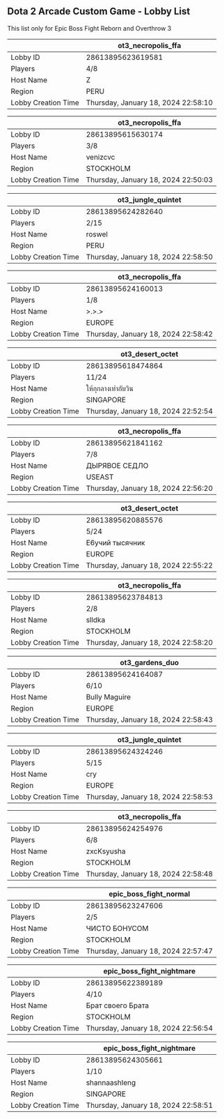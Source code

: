 ## Dota 2 Arcade Custom Game - Lobby List

This list only for Epic Boss Fight Reborn and Overthrow 3

|  | ot3_necropolis_ffa |
| ------ | ------ |
| Lobby ID | 28613895623619581 |
| Players | 4/8 |
| Host Name | Z |
| Region | PERU |
| Lobby Creation Time | Thursday, January 18, 2024 22:58:10 |


|  | ot3_necropolis_ffa |
| ------ | ------ |
| Lobby ID | 28613895615630174 |
| Players | 3/8 |
| Host Name | venizcvc |
| Region | STOCKHOLM |
| Lobby Creation Time | Thursday, January 18, 2024 22:50:03 |


|  | ot3_jungle_quintet |
| ------ | ------ |
| Lobby ID | 28613895624282640 |
| Players | 2/15 |
| Host Name | roswel |
| Region | PERU |
| Lobby Creation Time | Thursday, January 18, 2024 22:58:50 |


|  | ot3_necropolis_ffa |
| ------ | ------ |
| Lobby ID | 28613895624160013 |
| Players | 1/8 |
| Host Name | >.>.> |
| Region | EUROPE |
| Lobby Creation Time | Thursday, January 18, 2024 22:58:42 |


|  | ot3_desert_octet |
| ------ | ------ |
| Lobby ID | 28613895618474864 |
| Players | 11/24 |
| Host Name | ให้กุกลางเท่ากับวิน |
| Region | SINGAPORE |
| Lobby Creation Time | Thursday, January 18, 2024 22:52:54 |


|  | ot3_necropolis_ffa |
| ------ | ------ |
| Lobby ID | 28613895621841162 |
| Players | 7/8 |
| Host Name | ДЫРЯВОЕ СЕДЛО |
| Region | USEAST |
| Lobby Creation Time | Thursday, January 18, 2024 22:56:20 |


|  | ot3_desert_octet |
| ------ | ------ |
| Lobby ID | 28613895620885576 |
| Players | 5/24 |
| Host Name | E6yчий тысячник |
| Region | EUROPE |
| Lobby Creation Time | Thursday, January 18, 2024 22:55:22 |


|  | ot3_necropolis_ffa |
| ------ | ------ |
| Lobby ID | 28613895623784813 |
| Players | 2/8 |
| Host Name | slldka |
| Region | STOCKHOLM |
| Lobby Creation Time | Thursday, January 18, 2024 22:58:20 |


|  | ot3_gardens_duo |
| ------ | ------ |
| Lobby ID | 28613895624164087 |
| Players | 6/10 |
| Host Name | Bully Maguire |
| Region | EUROPE |
| Lobby Creation Time | Thursday, January 18, 2024 22:58:43 |


|  | ot3_jungle_quintet |
| ------ | ------ |
| Lobby ID | 28613895624324246 |
| Players | 5/15 |
| Host Name | cry |
| Region | EUROPE |
| Lobby Creation Time | Thursday, January 18, 2024 22:58:53 |


|  | ot3_necropolis_ffa |
| ------ | ------ |
| Lobby ID | 28613895624254976 |
| Players | 6/8 |
| Host Name | zxcKsyusha |
| Region | STOCKHOLM |
| Lobby Creation Time | Thursday, January 18, 2024 22:58:48 |


|  | epic_boss_fight_normal |
| ------ | ------ |
| Lobby ID | 28613895623247606 |
| Players | 2/5 |
| Host Name | ЧИСТО БОНУСОМ |
| Region | STOCKHOLM |
| Lobby Creation Time | Thursday, January 18, 2024 22:57:47 |


|  | epic_boss_fight_nightmare |
| ------ | ------ |
| Lobby ID | 28613895622389189 |
| Players | 4/10 |
| Host Name | Брат своего Брата |
| Region | STOCKHOLM |
| Lobby Creation Time | Thursday, January 18, 2024 22:56:54 |


|  | epic_boss_fight_nightmare |
| ------ | ------ |
| Lobby ID | 28613895624305661 |
| Players | 1/10 |
| Host Name | shannaashleng |
| Region | SINGAPORE |
| Lobby Creation Time | Thursday, January 18, 2024 22:58:51 |


